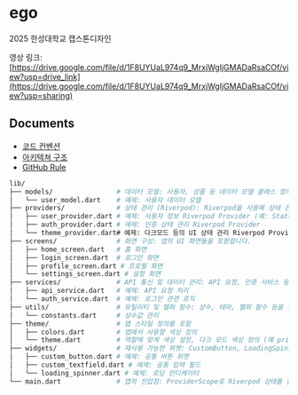 # ego

2025 한성대학교 캡스톤디자인

영상 링크: [https://drive.google.com/file/d/1F8UYUaL974q9_MrxjWgIjGMADaRsaCOf/view?usp=drive_link](https://drive.google.com/file/d/1F8UYUaL974q9_MrxjWgIjGMADaRsaCOf/view?usp=sharing)

## Documents

- [코드 컨벤션](https://6-keem-dev.vercel.app/blog/%EC%BA%A1%EC%8A%A4%ED%86%A4%EB%94%94%EC%9E%90%EC%9D%B8/2025-02-05)
- [아키텍쳐 구조](https://6-keem-dev.vercel.app/blog/%EC%BA%A1%EC%8A%A4%ED%86%A4%EB%94%94%EC%9E%90%EC%9D%B8/2025-02-12)
- [GitHub Rule](https://6-keem-dev.vercel.app/blog/%EC%BA%A1%EC%8A%A4%ED%86%A4%EB%94%94%EC%9E%90%EC%9D%B8/2025-02-13)


```bash
lib/
├── models/                # 데이터 모델: 사용자, 상품 등 데이터 모델 클래스 정의 (예: user_model.dart)
│   └── user_model.dart    # 예제: 사용자 데이터 모델
├── providers/             # 상태 관리 (Riverpod): Riverpod을 사용해 상태 관리를 구현합니다.
│   ├── user_provider.dart # 예제: 사용자 정보 Riverpod Provider (예: StateNotifierProvider)
│   ├── auth_provider.dart # 예제: 인증 상태 관리 Riverpod Provider
│   └── theme_provider.dart# 예제: 다크모드 등의 UI 상태 관리 Riverpod Provider
├── screens/               # 화면 구성: 앱의 UI 화면들을 포함합니다.
│   ├── home_screen.dart   # 홈 화면
│   ├── login_screen.dart  # 로그인 화면
│   ├── profile_screen.dart # 프로필 화면
│   └── settings_screen.dart # 설정 화면
├── services/              # API 통신 및 데이터 관리: API 요청, 인증 서비스 등 비즈니스 로직을 포함합니다.
│   ├── api_service.dart   # 예제: API 요청 처리
│   └── auth_service.dart  # 예제: 로그인 관련 로직
├── utils/                 # 유틸리티 및 헬퍼 함수: 상수, 테마, 헬퍼 함수 등을 포함합니다.
│   └── constants.dart     # 상수값 관리
├── theme/                 # 앱 스타일 정의를 포함
│   ├── colors.dart        # 앱에서 사용할 색상 정의
│   └── theme.dart         # 역할에 맞게 색상 설정, 다크 모드 색상 정의 (예 primary: AppColors.primary )
├── widgets/               # 재사용 가능한 위젯: CustomButton, LoadingSpinner 등 공통 UI 컴포넌트들을 포함합니다.
│   ├── custom_button.dart # 예제: 공통 버튼 위젯
│   ├── custom_textfield.dart # 예제: 공통 입력 필드
│   └── loading_spinner.dart # 예제: 로딩 인디케이터
└── main.dart              # 앱의 진입점: ProviderScope로 Riverpod 상태를 감싸고 앱을 초기화합니다.
```
